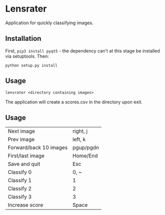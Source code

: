 # Lensrater

Application for quickly classifying images.

## Installation

First, `pip3 install pyqt5` - the dependency can't at this stage be installed via setuptools. Then:

`python setup.py install`

## Usage

`lensrater <directory containing images>`

The application will create a scores.csv in the directory upon exit.

## Usage

|  |  |
|---------------|--------|
| Next image | right, j |
| Prev image | left, k |
| Forward/back 10 images | pgup/pgdn |
| First/last image | Home/End |
| Save and quit | Esc |
| Classify 0 | 0, ~ |
| Classify 1 | 1 |
| Classify 2 | 2 |
| Classify 3 | 3 |
| Increase score | Space |



